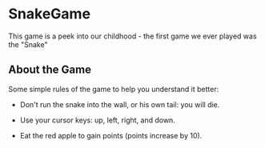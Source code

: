 # SnakeGame

This game is a peek into our childhood -  the first game we ever played was the "Snake"

## About the Game
Some simple rules of the game to help you understand it better:

- Don't run the snake into the wall, or his own tail: you will die.

- Use your cursor keys: up, left, right, and down.

- Eat the red apple to gain points (points increase by 10).

